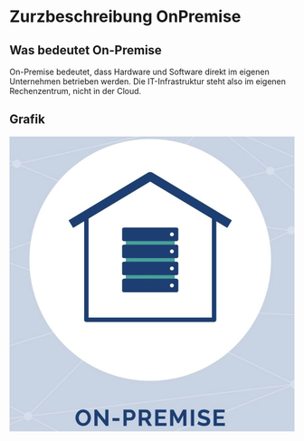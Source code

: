 # Zurzbeschreibung OnPremise


## Was bedeutet On-Premise
On-Premise bedeutet, dass Hardware und Software direkt im eigenen Unternehmen betrieben werden. Die IT-Infrastruktur steht also im eigenen Rechenzentrum, nicht in der Cloud.

## Grafik
![Alt-Text](Bilder/On-Premise.png)